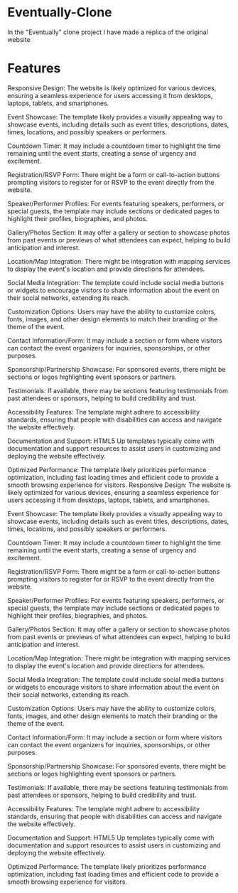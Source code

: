 # Eventually-Clone
In the "Eventually" clone project I have made a replica of the original website 
# Features
Responsive Design: The website is likely optimized for various devices, ensuring a seamless experience for users accessing it from desktops, laptops, tablets, and smartphones.

Event Showcase: The template likely provides a visually appealing way to showcase events, including details such as event titles, descriptions, dates, times, locations, and possibly speakers or performers.

Countdown Timer: It may include a countdown timer to highlight the time remaining until the event starts, creating a sense of urgency and excitement.

Registration/RSVP Form: There might be a form or call-to-action buttons prompting visitors to register for or RSVP to the event directly from the website.

Speaker/Performer Profiles: For events featuring speakers, performers, or special guests, the template may include sections or dedicated pages to highlight their profiles, biographies, and photos.

Gallery/Photos Section: It may offer a gallery or section to showcase photos from past events or previews of what attendees can expect, helping to build anticipation and interest.

Location/Map Integration: There might be integration with mapping services to display the event's location and provide directions for attendees.

Social Media Integration: The template could include social media buttons or widgets to encourage visitors to share information about the event on their social networks, extending its reach.

Customization Options: Users may have the ability to customize colors, fonts, images, and other design elements to match their branding or the theme of the event.

Contact Information/Form: It may include a section or form where visitors can contact the event organizers for inquiries, sponsorships, or other purposes.

Sponsorship/Partnership Showcase: For sponsored events, there might be sections or logos highlighting event sponsors or partners.

Testimonials: If available, there may be sections featuring testimonials from past attendees or sponsors, helping to build credibility and trust.

Accessibility Features: The template might adhere to accessibility standards, ensuring that people with disabilities can access and navigate the website effectively.

Documentation and Support: HTML5 Up templates typically come with documentation and support resources to assist users in customizing and deploying the website effectively.

Optimized Performance: The template likely prioritizes performance optimization, including fast loading times and efficient code to provide a smooth browsing experience for visitors. Responsive Design: The website is likely optimized for various devices, ensuring a seamless experience for users accessing it from desktops, laptops, tablets, and smartphones.

Event Showcase: The template likely provides a visually appealing way to showcase events, including details such as event titles, descriptions, dates, times, locations, and possibly speakers or performers.

Countdown Timer: It may include a countdown timer to highlight the time remaining until the event starts, creating a sense of urgency and excitement.

Registration/RSVP Form: There might be a form or call-to-action buttons prompting visitors to register for or RSVP to the event directly from the website.

Speaker/Performer Profiles: For events featuring speakers, performers, or special guests, the template may include sections or dedicated pages to highlight their profiles, biographies, and photos.

Gallery/Photos Section: It may offer a gallery or section to showcase photos from past events or previews of what attendees can expect, helping to build anticipation and interest.

Location/Map Integration: There might be integration with mapping services to display the event's location and provide directions for attendees.

Social Media Integration: The template could include social media buttons or widgets to encourage visitors to share information about the event on their social networks, extending its reach.

Customization Options: Users may have the ability to customize colors, fonts, images, and other design elements to match their branding or the theme of the event.

Contact Information/Form: It may include a section or form where visitors can contact the event organizers for inquiries, sponsorships, or other purposes.

Sponsorship/Partnership Showcase: For sponsored events, there might be sections or logos highlighting event sponsors or partners.

Testimonials: If available, there may be sections featuring testimonials from past attendees or sponsors, helping to build credibility and trust.

Accessibility Features: The template might adhere to accessibility standards, ensuring that people with disabilities can access and navigate the website effectively.

Documentation and Support: HTML5 Up templates typically come with documentation and support resources to assist users in customizing and deploying the website effectively.

Optimized Performance: The template likely prioritizes performance optimization, including fast loading times and efficient code to provide a smooth browsing experience for visitors.
